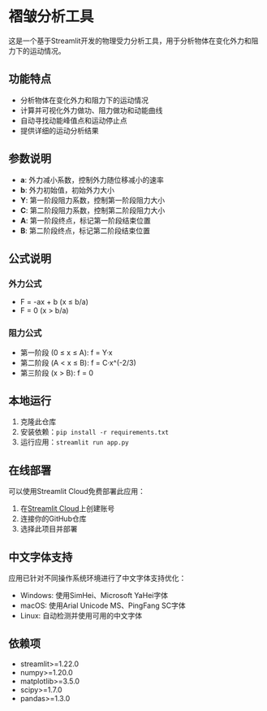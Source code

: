 # 褶皱分析工具

这是一个基于Streamlit开发的物理受力分析工具，用于分析物体在变化外力和阻力下的运动情况。

## 功能特点

- 分析物体在变化外力和阻力下的运动情况
- 计算并可视化外力做功、阻力做功和动能曲线
- 自动寻找动能峰值点和运动停止点
- 提供详细的运动分析结果

## 参数说明

- **a**: 外力减小系数，控制外力随位移减小的速率
- **b**: 外力初始值，初始外力大小
- **Y**: 第一阶段阻力系数，控制第一阶段阻力大小
- **C**: 第二阶段阻力系数，控制第二阶段阻力大小
- **A**: 第一阶段终点，标记第一阶段结束位置
- **B**: 第二阶段终点，标记第二阶段结束位置

## 公式说明

### 外力公式
- F = -ax + b (x ≤ b/a)
- F = 0 (x > b/a)

### 阻力公式
- 第一阶段 (0 ≤ x ≤ A): f = Y·x
- 第二阶段 (A < x ≤ B): f = C·x^(-2/3)
- 第三阶段 (x > B): f = 0

## 本地运行

1. 克隆此仓库
2. 安装依赖：`pip install -r requirements.txt`
3. 运行应用：`streamlit run app.py`

## 在线部署

可以使用Streamlit Cloud免费部署此应用：

1. 在[Streamlit Cloud](https://streamlit.io/cloud)上创建账号
2. 连接你的GitHub仓库
3. 选择此项目并部署

## 中文字体支持

应用已针对不同操作系统环境进行了中文字体支持优化：

- Windows: 使用SimHei、Microsoft YaHei字体
- macOS: 使用Arial Unicode MS、PingFang SC字体
- Linux: 自动检测并使用可用的中文字体

## 依赖项

- streamlit>=1.22.0
- numpy>=1.20.0
- matplotlib>=3.5.0
- scipy>=1.7.0
- pandas>=1.3.0

